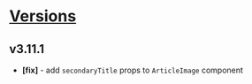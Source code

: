 # [Versions](https://github.com/Tracktor/design-system/releases)

## v3.11.1
- **[fix]** - add `secondaryTitle` props to `ArticleImage` component
